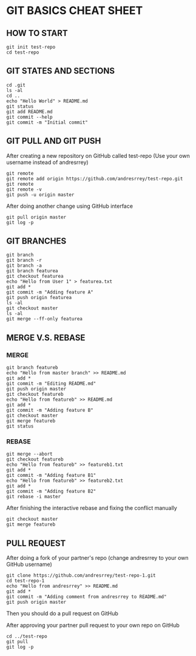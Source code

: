 # GIT BASICS CHEAT SHEET
## HOW TO START
```
git init test-repo
cd test-repo
```
## GIT STATES AND SECTIONS
```
cd .git
ls -al
cd ..
echo "Hello World" > README.md
git status
git add README.md
git commit --help 
git commit -m "Initial commit"
```
## GIT PULL AND GIT PUSH

After creating a new repository on GitHub called test-repo (Use your own username instead of andresrrey)

```
git remote
git remote add origin https://github.com/andresrrey/test-repo.git
git remote
git remote -v
git push -u origin master
```
After doing another change using GitHub interface

```
git pull origin master
git log -p
```

## GIT BRANCHES

```
git branch
git branch -r
git branch -a
git branch featurea
git checkout featurea
echo "Hello from User 1" > featurea.txt
git add *
git commit -m "Adding feature A"
git push origin featurea
ls -al
git checkout master
ls -al
git merge --ff-only featurea
```

## MERGE V.S. REBASE

### MERGE

```
git branch featureb
echo "Hello from master branch" >> README.md
git add *
git commit -m "Editing README.md"
git push origin master
git checkout featureb
echo "Hello from featureb" >> README.md
git add *
git commit -m "Adding feature B"
git checkout master
git merge featureb
git status
```

### REBASE

```
git merge --abort
git checkout featureb
echo "Hello from featureb" >> featureb1.txt
git add *
git commit -m "Adding feature B1"
echo "Hello from featureb" >> featureb2.txt
git add *
git commit -m "Adding feature B2"
git rebase -i master
```

After finishing the interactive rebase and fixing the conflict manually

```
git checkout master
git merge featureb
```

## PULL REQUEST

After doing a fork of your partner's repo (change andresrrey to your own GitHub username)
```
git clone https://github.com/andresrrey/test-repo-1.git
cd test-repo-1
echo "Hello from andresrrey" >> README.md
git add *
git commit -m "Adding comment from andresrrey to README.md"
git push origin master
```
Then you should do a pull request on GitHub

After approving your partner pull request to your own repo on GitHub
```
cd ../test-repo
git pull
git log -p
```
